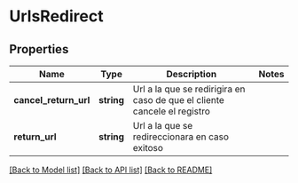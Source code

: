 # UrlsRedirect

## Properties
Name | Type | Description | Notes
------------ | ------------- | ------------- | -------------
**cancel_return_url** | **string** | Url a la que se redirigira en caso de que el cliente cancele el registro | 
**return_url** | **string** | Url a la que se redireccionara en caso exitoso | 

[[Back to Model list]](../../README.md#documentation-for-models) [[Back to API list]](../../README.md#documentation-for-api-endpoints) [[Back to README]](../../README.md)

